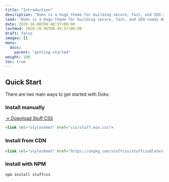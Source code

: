 ```yaml
---
title: "Introduction"
description: "Doks is a Hugo theme for building secure, fast, and SEO-ready documentation websites, which you can easily update and customize."
lead: "Doks is a Hugo theme for building secure, fast, and SEO-ready documentation websites, which you can easily update and customize."
date: 2020-10-06T08:48:57+00:00
lastmod: 2020-10-06T08:48:57+00:00
draft: false
images: []
menu:
  docs:
    parent: "getting-started"
weight: 100
toc: true
---
```


## Quick Start

There are two main ways to get started with Doks:

### Install manually

[→ Download Stuff CSS](https://getdoks.org/tutorial/introduction/)

```html
<link rel="stylesheet" href="css/stuff.min.css">
```

### Install from CDN

```html
<link rel="stylesheet" href="https://unpkg.com/stuffcss/stuffcss@latest/css/stuff.min.css">
```



### Install with NPM

```shell
npm install stuffcss
```
